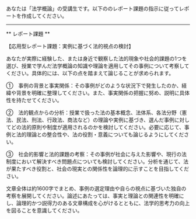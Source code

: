あなたは「法学概論」の受講生です。以下ののレポート課題の指示に従ってレポートを作成してください。

---------------------------------------
** レポート課題 **

【応用型レポート課題：実例に基づく法的視点の検討】

あなたが実際に経験した、または身近で観察した法的現象や社会的課題の1つを選び、授業で学んだ法学概論の知識や理論を適用してその事例について考察してください。具体的には、以下の点を踏まえて論じることが求められます。

①　事例の背景と事実関係：その事例がどのような状況下で発生したのか、経緯や背景を明確に整理してください。また、事実関係の把握に努め、説明に具体性を持たせてください。

②　法的観点からの分析：授業で扱った法の基本概念、法体系、各法分野（憲法、民法、刑法、行政法、商法など）の理論や実例に基づき、選んだ事例に対してどの法的原則や制度が適用されるのかを検討してください。必要に応じて、事例と法的理論との整合性や、法の役割・意義についても論じるようにしてください。

③　社会的影響と法的課題の考察：その事例が社会に与えた影響や、現行の法制度において解決すべき問題点についても検討してください。分析を通じて、法が果たすべき役割と、社会の現実との関係性を論理的に示すことを目指してください。

文章全体は約1600字でまとめ、事例の選定理由や自らの視点に基づいた独自の考察を展開してください。論述にあたっては、事実と理論との関連性を明確にし、論理的かつ説得力のある文章構成を心がけるとともに、法学的思考力の向上を図ることを意識してください。